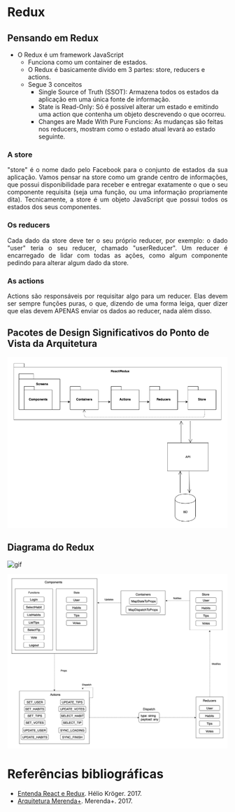 # Redux

## Pensando em Redux

* O Redux é um framework JavaScript
  * Funciona como um container de estados.
  * O Redux é basicamente divido em 3 partes: store, reducers e actions.
  * Segue 3 conceitos
    * Single Source of Truth (SSOT): Armazena todos os estados da aplicação em uma única fonte de informação.
    * State is Read-Only: Só é possível alterar um estado e emitindo uma action que contenha um objeto descrevendo o que ocorreu.
    * Changes are Made With Pure Funcions: As mudanças são feitas nos reducers, mostram como o estado atual levará ao estado seguinte.

### A store
<p align="justify">"store" é o nome dado pelo Facebook para o conjunto de estados da sua aplicação. Vamos pensar na store como um grande centro de informações, que possui disponibilidade para receber e entregar exatamente o que o seu componente requisita (seja uma função, ou uma informação propriamente dita). Tecnicamente, a store é um objeto JavaScript que possui todos os estados dos seus componentes.</p>

### Os reducers
<p align="justify">Cada dado da store deve ter o seu próprio reducer, por exemplo: o dado "user" teria o seu reducer, chamado "userReducer". Um reducer é encarregado de lidar com todas as ações, como algum componente pedindo para alterar algum dado da store.</p>

### As actions
<p align="justify">Actions são responsáveis por requisitar algo para um reducer. Elas devem ser sempre funções puras, o que, dizendo de uma forma leiga, quer dizer que elas devem APENAS enviar os dados ao reducer, nada além disso.</p>

## Pacotes de Design Significativos do Ponto de Vista da Arquitetura

![Diagrama de pacotes](../assets/img/arq/Diagrama-pacotes.png)

## Diagrama do Redux

![gif](https://blog.gisspan.com/img/redux.gif)

![Diagrama do redux](../assets/img/arq/Diagrama-pacotes-redux.png)

# Referências bibliográficas

* [Entenda React e Redux](https://medium.com/@hliojnior_34681/entenda-react-e-redux-de-uma-vez-por-todas-c761bc3194ca). Hélio Kröger. 2017.
* [Arquitetura Merenda+](https://github.com/fga-eps-mds/2017.2-MerendaMais/wiki/Documento-de-Arquitetura). Merenda+. 2017.
